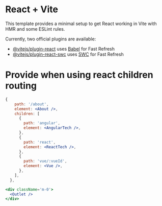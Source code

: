 # React + Vite

This template provides a minimal setup to get React working in Vite with HMR and some ESLint rules.

Currently, two official plugins are available:

- [@vitejs/plugin-react](https://github.com/vitejs/vite-plugin-react/blob/main/packages/plugin-react/README.md) uses [Babel](https://babeljs.io/) for Fast Refresh
- [@vitejs/plugin-react-swc](https://github.com/vitejs/vite-plugin-react-swc) uses [SWC](https://swc.rs/) for Fast Refresh

# Provide <Outlet /> when using react children routing

```jsx
{
    path: '/about',
    element: <About />,
    children: [
      {
        path: 'angular',
        element: <AngularTech />,
      },
      {
        path: 'react',
        element: <ReactTech />,
      },
      {
        path: 'vue/:vueId',
        element: <Vue />,
      },
    ],
  },
```

```jsx
<div className='m-0'>
  <Outlet />
</div>
```
